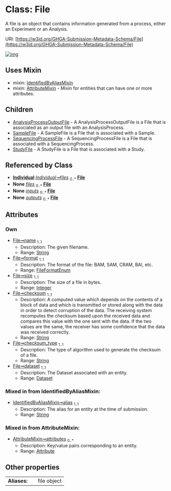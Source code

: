 
# Class: File


A file is an object that contains information generated from a process, either an Experiment or an Analysis.

URI: [https://w3id.org/GHGA-Submission-Metadata-Schema/File](https://w3id.org/GHGA-Submission-Metadata-Schema/File)


[![img](https://yuml.me/diagram/nofunky;dir:TB/class/[StudyFile],[SequencingProcessFile],[SampleFile],[Individual],[IdentifiedByAliasMixin],[Dataset]<dataset%201..1-%20[File&#124;name:string;format:FileFormatEnum;size:integer;checksum:string;checksum_type:string;alias:string],[Individual]-%20files%200..*>[File],[Individual]-%20files(i)%200..*>[File],[Analysis]-%20inputs%200..*>[File],[Analysis]-%20outputs%200..*>[File],[File]uses%20-.->[IdentifiedByAliasMixin],[File]uses%20-.->[AttributeMixin],[File]^-[StudyFile],[File]^-[SequencingProcessFile],[File]^-[SampleFile],[File]^-[AnalysisProcessOutputFile],[Dataset],[AttributeMixin],[Attribute],[AnalysisProcessOutputFile],[Analysis])](https://yuml.me/diagram/nofunky;dir:TB/class/[StudyFile],[SequencingProcessFile],[SampleFile],[Individual],[IdentifiedByAliasMixin],[Dataset]<dataset%201..1-%20[File&#124;name:string;format:FileFormatEnum;size:integer;checksum:string;checksum_type:string;alias:string],[Individual]-%20files%200..*>[File],[Individual]-%20files(i)%200..*>[File],[Analysis]-%20inputs%200..*>[File],[Analysis]-%20outputs%200..*>[File],[File]uses%20-.->[IdentifiedByAliasMixin],[File]uses%20-.->[AttributeMixin],[File]^-[StudyFile],[File]^-[SequencingProcessFile],[File]^-[SampleFile],[File]^-[AnalysisProcessOutputFile],[Dataset],[AttributeMixin],[Attribute],[AnalysisProcessOutputFile],[Analysis])

## Uses Mixin

 *  mixin: [IdentifiedByAliasMixin](IdentifiedByAliasMixin.md)
 *  mixin: [AttributeMixin](AttributeMixin.md) - Mixin for entities that can have one or more attributes.

## Children

 * [AnalysisProcessOutputFile](AnalysisProcessOutputFile.md) - A AnalysisProcessOutputFile is a File that is associated as an output file with an AnalysisProcess.
 * [SampleFile](SampleFile.md) - A SampleFile is a File that is associated with a Sample.
 * [SequencingProcessFile](SequencingProcessFile.md) - A SequencingProcessFile is a File that is associated with a SequencingProcess.
 * [StudyFile](StudyFile.md) - A StudyFile is a File that is associated with a Study.

## Referenced by Class

 *  **[Individual](Individual.md)** *[Individual➞files](Individual_files.md)*  <sub>0..\*</sub>  **[File](File.md)**
 *  **None** *[files](files.md)*  <sub>0..\*</sub>  **[File](File.md)**
 *  **None** *[inputs](inputs.md)*  <sub>0..\*</sub>  **[File](File.md)**
 *  **None** *[outputs](outputs.md)*  <sub>0..\*</sub>  **[File](File.md)**

## Attributes


### Own

 * [File➞name](File_name.md)  <sub>1..1</sub>
     * Description: The given filename.
     * Range: [String](types/String.md)
 * [File➞format](File_format.md)  <sub>1..1</sub>
     * Description: The format of the file: BAM, SAM, CRAM, BAI, etc.
     * Range: [FileFormatEnum](FileFormatEnum.md)
 * [File➞size](File_size.md)  <sub>1..1</sub>
     * Description: The size of a file in bytes.
     * Range: [Integer](types/Integer.md)
 * [File➞checksum](File_checksum.md)  <sub>1..1</sub>
     * Description: A computed value which depends on the contents of a block of data and which is transmitted or stored along with the data in order to detect corruption of the data. The receiving system recomputes the checksum based upon the received data and compares this value with the one sent with the data. If the two values are the same, the receiver has some confidence that the data was received correctly.
     * Range: [String](types/String.md)
 * [File➞checksum_type](File_checksum_type.md)  <sub>1..1</sub>
     * Description: The type of algorithm used to generate the checksum of a file.
     * Range: [String](types/String.md)
 * [File➞dataset](File_dataset.md)  <sub>1..1</sub>
     * Description: The Dataset associated with an entity.
     * Range: [Dataset](Dataset.md)

### Mixed in from IdentifiedByAliasMixin:

 * [IdentifiedByAliasMixin➞alias](IdentifiedByAliasMixin_alias.md)  <sub>1..1</sub>
     * Description: The alias for an entity at the time of submission.
     * Range: [String](types/String.md)

### Mixed in from AttributeMixin:

 * [AttributeMixin➞attributes](AttributeMixin_attributes.md)  <sub>0..\*</sub>
     * Description: Key/value pairs corresponding to an entity.
     * Range: [Attribute](Attribute.md)

## Other properties

|  |  |  |
| --- | --- | --- |
| **Aliases:** | | file object |

